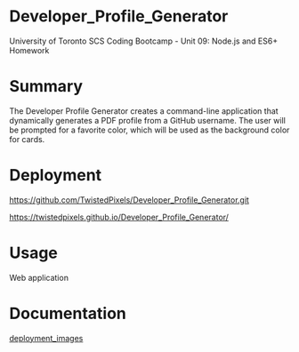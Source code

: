 # Developer_Profile_Generator
University of Toronto SCS Coding Bootcamp - Unit 09: Node.js and ES6+ Homework

# Summary

The Developer Profile Generator creates a command-line application that dynamically generates a PDF profile from a GitHub username. The user will be prompted for a favorite color, which will be used as the background color for cards.

# Deployment

https://github.com/TwistedPixels/Developer_Profile_Generator.git

https://twistedpixels.github.io/Developer_Profile_Generator/

# Usage
 Web application

# Documentation

[deployment_images](./Documentation/Project_GIFs/Profile_Generator.gif)
